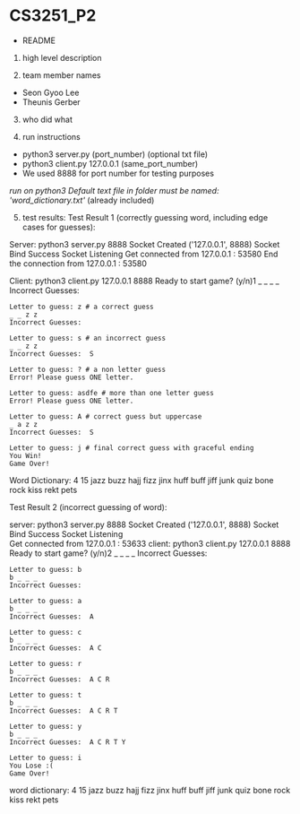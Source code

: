 # CS3251_P2
- README
1) high level description

2) team member names
- Seon Gyoo Lee
- Theunis Gerber
3) who did what

4) run instructions
- python3 server.py (port_number) (optional txt file)
- python3 client.py 127.0.0.1 (same_port_number)
- We used 8888 for port number for testing purposes

*run on python3*
*Default text file in folder must be named: 'word_dictionary.txt'* (already included)

5) test results:
Test Result 1 (correctly guessing word, including edge cases for guesses):

Server:
    python3 server.py 8888
    Socket Created
    ('127.0.0.1', 8888)
    Socket Bind Success
    Socket Listening
    Get connected from 127.0.0.1 : 53580
    End the connection from 127.0.0.1 : 53580

Client:
    python3 client.py 127.0.0.1 8888
    Ready to start game? (y/n)1
    _ _ _ _
    Incorrect Guesses:

    Letter to guess: z # a correct guess
    _ _ z z
    Incorrect Guesses:

    Letter to guess: s # an incorrect guess
    _ _ z z
    Incorrect Guesses:  S

    Letter to guess: ? # a non letter guess
    Error! Please guess ONE letter.

    Letter to guess: asdfe # more than one letter guess
    Error! Please guess ONE letter.

    Letter to guess: A # correct guess but uppercase
    _ a z z
    Incorrect Guesses:  S

    Letter to guess: j # final correct guess with graceful ending
    You Win!
    Game Over!

Word Dictionary: 
    4 15
    jazz
    buzz
    hajj
    fizz
    jinx
    huff
    buff
    jiff
    junk
    quiz
    bone
    rock
    kiss
    rekt
    pets




Test Result 2 (incorrect guessing of word):

server:
    python3 server.py 8888
    Socket Created
    ('127.0.0.1', 8888)
    Socket Bind Success
    Socket Listening   
    Get connected from 127.0.0.1 : 53633
client:
    python3 client.py 127.0.0.1 8888
    Ready to start game? (y/n)2
    _ _ _ _
    Incorrect Guesses:  

    Letter to guess: b  
    b _ _ _
    Incorrect Guesses:  

    Letter to guess: a
    b _ _ _
    Incorrect Guesses:  A

    Letter to guess: c
    b _ _ _
    Incorrect Guesses:  A C

    Letter to guess: r
    b _ _ _
    Incorrect Guesses:  A C R

    Letter to guess: t
    b _ _ _
    Incorrect Guesses:  A C R T

    Letter to guess: y
    b _ _ _
    Incorrect Guesses:  A C R T Y

    Letter to guess: i
    You Lose :(
    Game Over!

word dictionary:
    4 15
    jazz
    buzz
    hajj
    fizz
    jinx
    huff
    buff
    jiff
    junk
    quiz
    bone
    rock
    kiss
    rekt
    pets